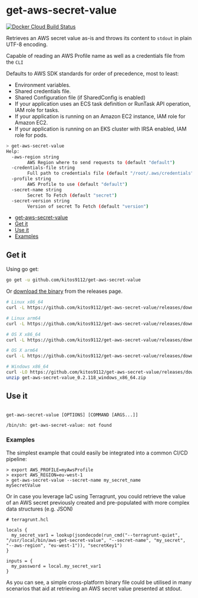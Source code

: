 # get-aws-secret-value

[![Docker Cloud Build Status](https://img.shields.io/docker/cloud/build/kitos9112/get-aws-secret-value.svg)](https://hub.docker.com/r/kitos9112/aws_get_secret_value/tags)

Retrieves an AWS secret value as-is and throws its content to `stdout` in plain UTF-8 encoding.

Capable of reading an AWS Profile name as well as a credentials file from the `CLI`

Defaults to AWS SDK standards for order of precedence, most to least:

* Environment variables.
* Shared credentials file.
* Shared Configuration file (if SharedConfig is enabled)
* If your application uses an ECS task definition or RunTask API operation, IAM role for tasks.
* If your application is running on an Amazon EC2 instance, IAM role for Amazon EC2.
* If your application is running on an EKS cluster with IRSA enabled, IAM role for pods.

```bash
> get-aws-secret-value
Help:
  -aws-region string
        AWS Region where to send requests to (default "default")
  -credentials-file string
        Full path to credentials file (default "/root/.aws/credentials")
  -profile string
        AWS Profile to use (default "default")
  -secret-name string
        Secret To Fetch (default "secret")
  -secret-version string
        Version of secret To Fetch (default "version")
```
<!-- TOC -->

* [get-aws-secret-value](#app)
* [Get it](#get-it)
* [Use it](#use-it)
* [Examples](#examples)

<!-- /TOC -->

## Get it

Using go get:

```bash
go get -u github.com/kitos9112/get-aws-secret-value
```

Or [download the binary](https://github.com/kitos9112/get-aws-secret-value/releases/latest) from the releases page.

```bash
# Linux x86_64
curl -L https://github.com/kitos9112/get-aws-secret-value/releases/download/0.2.118/get-aws-secret-value_0.2.118_linux_x86_64.tar.gz | tar xz

# Linux arm64
curl -L https://github.com/kitos9112/get-aws-secret-value/releases/download/0.2.118/get-aws-secret-value_0.2.118_linux_arm64.tar.gz | tar xz

# OS X x86_64
curl -L https://github.com/kitos9112/get-aws-secret-value/releases/download/0.2.118/get-aws-secret-value_0.2.118_osx_x86_64.tar.gz | tar xz

# OS X arm64
curl -L https://github.com/kitos9112/get-aws-secret-value/releases/download/0.2.118/get-aws-secret-value_0.2.118_osx_arm64.tar.gz | tar xz

# Windows x86_64
curl -LO https://github.com/kitos9112/get-aws-secret-value/releases/download/0.2.118/get-aws-secret-value_0.2.118_windows_x86_64.zip
unzip get-aws-secret-value_0.2.118_windows_x86_64.zip
```

## Use it

```text

get-aws-secret-value [OPTIONS] [COMMAND [ARGS...]]

/bin/sh: get-aws-secret-value: not found
```

### Examples

The simplest example that could easily be integrated into a common CI/CD pipeline:

```shell
> export AWS_PROFILE=myAwsProfile
> export AWS_REGION=eu-west-1
> get-aws-secret-value --secret-name my_secret_name
mySecretValue

```

Or in case you leverage IaC using Terragrunt, you could retrieve the value of an AWS secret previously created and pre-populated with more complex data structures (e.g. JSON)

``` hcl
# terragrunt.hcl

locals {
  my_secret_var1 = lookup(jsondecode(run_cmd("--terragrunt-quiet", "/usr/local/bin/aws-get-secret-value", "--secret-name", "my_secret", "--aws-region", "eu-west-1")), "secretKey1")
}

inputs = {
  my_password = local.my_secret_var1
}
```

As you can see, a simple cross-platform binary file could be utilised in many scenarios that aid at retrieving an AWS secret value presented at stdout.
